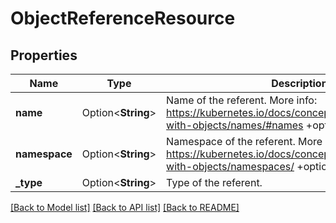 # ObjectReferenceResource

## Properties

Name | Type | Description | Notes
------------ | ------------- | ------------- | -------------
**name** | Option<**String**> | Name of the referent. More info: https://kubernetes.io/docs/concepts/overview/working-with-objects/names/#names +optional | [optional]
**namespace** | Option<**String**> | Namespace of the referent. More info: https://kubernetes.io/docs/concepts/overview/working-with-objects/namespaces/ +optional | [optional]
**_type** | Option<**String**> | Type of the referent. | [optional]

[[Back to Model list]](../README.md#documentation-for-models) [[Back to API list]](../README.md#documentation-for-api-endpoints) [[Back to README]](../README.md)


